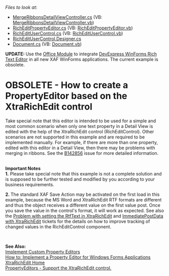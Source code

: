 <!-- default file list -->
*Files to look at*:

* [MergeRibbonsDetailViewController.cs](./CS/WinSolution.Module.Win/MergeRibbonsDetailViewController.cs) (VB: [MergeRibbonsDetailViewController.vb](./VB/WinSolution.Module.Win/MergeRibbonsDetailViewController.vb))
* [RichEditPropertyEditor.cs](./CS/WinSolution.Module.Win/RichEditPropertyEditor.cs) (VB: [RichEditPropertyEditor.vb](./VB/WinSolution.Module.Win/RichEditPropertyEditor.vb))
* [RichEditUserControl.cs](./CS/WinSolution.Module.Win/RichEditUserControl.cs) (VB: [RichEditUserControl.vb](./VB/WinSolution.Module.Win/RichEditUserControl.vb))
* [RichEditUserControl.Designer.cs](./CS/WinSolution.Module.Win/RichEditUserControl.Designer.cs)
* [Document.cs](./CS/WinSolution.Module/Document.cs) (VB: [Document.vb](./VB/WinSolution.Module/Document.vb))
<!-- default file list end -->
<strong> UPDATE: </strong>
Use the <a href="https://docs.devexpress.com/eXpressAppFramework/400002/concepts/extra-modules/office-module">Office Module</a> to integrate <a href="https://www.devexpress.com/Products/NET/Controls/WinForms/Rich_Editor/">DevExpress WinForms Rich Text Editor</a> in all new XAF WinForms applications. The current example is obsolete.


# OBSOLETE - How to create a PropertyEditor based on the XtraRichEdit control


Take special note that this editor is intended to be used for a simple and most common scenario when only one text property in a Detail View is edited with the help of the XtraRichEdit control (RichEditControl). Other scenarios are not supported in this example and are required to be implemented manually. For example, if there are more than one property, edited with this editor in a Detail View, then there may be problems with merging in ribbons. See the <a href="https://www.devexpress.com/Support/Center/p/B142856">B142856</a> issue for more detailed information.<br><br></p>
<p><strong>Important Notes<br>1.</strong> Please take special note that this example is not a complete solution and is supposed to be further tested and modified by you according to your business requirements.</p>
<p><strong>2. </strong>The standard XAF Save Action may be activated on the first load in this example, because the MS Word and XtraRichEdit RTF formats are different and thus the object receives a different value on the first value post. Once you save the value in the control's format, it will work as expected. See also the <a href="https://www.devexpress.com/Support/Center/p/T136988">Problem with setting the RtfText in XtraRichEdit</a> and <a href="https://www.devexpress.com/Support/Center/p/Q254329">ImmediatePostData with XtraRichEdit</a> tickets for the details on how to improve tracking of changed values in the RichEditControl component.</p>
<p> </p>
<p><strong>See Also:</strong> <br> <a href="http://documentation.devexpress.com/#Xaf/CustomDocument3097"><u>Implement Custom Property Editors</u></a> <br> <a href="http://documentation.devexpress.com/#Xaf/CustomDocument2679"><u>How to: Implement a Property Editor for Windows Forms Applications</u></a> <br> <a href="http://documentation.devexpress.com/#WindowsForms/CustomDocument4946"><u>XtraRichEdit Home</u></a><br> <a href="https://www.devexpress.com/Support/Center/p/S31438">PropertyEditors - Support the XtraRichEdit control.</a></p>

<br/>


